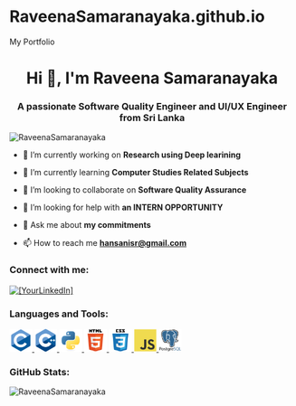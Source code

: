 # RaveenaSamaranayaka.github.io
My Portfolio
<!-- Header -->
<h1 align="center">Hi 👋, I'm Raveena Samaranayaka</h1>
<h3 align="center">A passionate Software Quality Engineer and UI/UX Engineer from Sri Lanka</h3>

<!-- About Me Section -->
<p align="left"> <img src="https://komarev.com/ghpvc/?username=[YourUsername]&label=Profile%20views&color=0e75b6&style=flat" alt="RaveenaSamaranayaka" /> </p>

- 🔭 I’m currently working on **Research using Deep learining**

- 🌱 I’m currently learning **Computer Studies Related Subjects**

- 👯 I’m looking to collaborate on **Software Quality Assurance**

- 🤝 I’m looking for help with **an INTERN OPPORTUNITY**

- 💬 Ask me about **my commitments**

- 📫 How to reach me **hansanisr@gmail.com**

<!-- Connect with me -->
<h3 align="left">Connect with me:</h3>
<p align="left">
<a href="https://linkedin.com/in/RaveenaSamaranayaka" target="blank"><img align="center" src="https://cdn.jsdelivr.net/npm/simple-icons@v3/icons/linkedin.svg" alt="[YourLinkedIn]" height="30" width="40" /></a>
</p>

<!-- Languages and Tools -->
<h3 align="left">Languages and Tools:</h3>
<p align="left"> 
<a href="https://www.cprogramming.com/" target="_blank"> <img src="https://raw.githubusercontent.com/devicons/devicon/master/icons/c/c-original.svg" alt="c" width="40" height="40"/> </a> 
<a href="https://www.w3schools.com/cpp/" target="_blank"> <img src="https://raw.githubusercontent.com/devicons/devicon/master/icons/cplusplus/cplusplus-original.svg" alt="cplusplus" width="40" height="40"/> </a> 
<a href="https://www.python.org" target="_blank"> <img src="https://raw.githubusercontent.com/devicons/devicon/master/icons/python/python-original.svg" alt="python" width="40" height="40"/> </a>
<a href="https://www.w3.org/html/" target="_blank"> <img src="https://raw.githubusercontent.com/devicons/devicon/master/icons/html5/html5-original-wordmark.svg" alt="html5" width="40" height="40"/> </a> 
<a href="https://www.w3schools.com/css/" target="_blank"> <img src="https://raw.githubusercontent.com/devicons/devicon/master/icons/css3/css3-original-wordmark.svg" alt="css3" width="40" height="40"/> </a> 
<a href="https://www.javascript.com/" target="_blank"> <img src="https://raw.githubusercontent.com/devicons/devicon/master/icons/javascript/javascript-original.svg" alt="javascript" width="40" height="40"/> </a>
<a href="https://www.postgresql.org" target="_blank"> <img src="https://raw.githubusercontent.com/devicons/devicon/master/icons/postgresql/postgresql-original-wordmark.svg" alt="postgresql" width="40" height="40"/> </a>
 </a> 
</p>

<!-- GitHub Stats -->
<h3 align="left">GitHub Stats:</h3>
<p align="left"> <img src="https://github-readme-stats.vercel.app/api?username=RaveenaSamaranayaka&show_icons=true&locale=en" alt="RaveenaSamaranayaka" /> </p>
